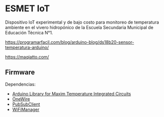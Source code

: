 # ESMET IoT

Dispositivo IoT experimental y de bajo costo para monitoreo de temperatura ambiente en el vivero hidropónico de la Escuela Secundaria Municipal de Educación Técnica N°1.

https://programarfacil.com/blog/arduino-blog/ds18b20-sensor-temperatura-arduino/

https://maqiatto.com/


## Firmware

Dependencias:

- [Arduino Library for Maxim Temperature Integrated Circuits](https://github.com/milesburton/Arduino-Temperature-Control-Library)
- [OneWire](https://www.pjrc.com/teensy/td_libs_OneWire.html)
- [PubSubClient](https://pubsubclient.knolleary.net/)
- [WiFiManager](https://github.com/tzapu/WiFiManager/)